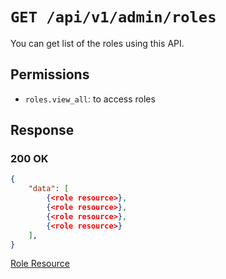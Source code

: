 # `GET /api/v1/admin/roles`
You can get list of the roles using this API.


## Permissions

- `roles.view_all`: to access roles

## Response

### 200 OK

```json
{
    "data": [
        {<role resource>},
        {<role resource>},
        {<role resource>},
        {<role resource>}
    ],
}
```

[Role Resource](role_resource.md)
